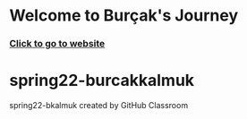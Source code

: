 # Welcome to Burçak's Journey

### [Click to go to website](https://etm-58d.github.io/spring22-burcakkalmuk/)

# spring22-burcakkalmuk
spring22-bkalmuk created by GitHub Classroom
